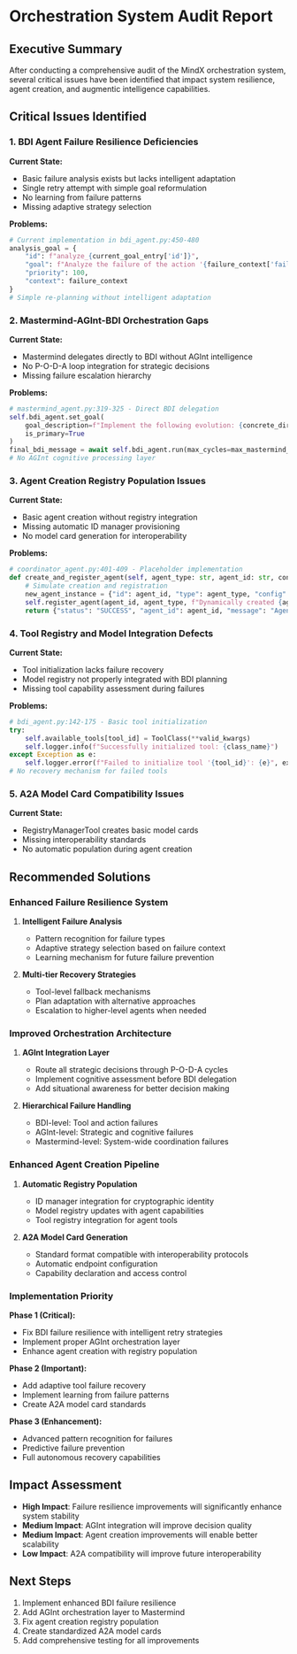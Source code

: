 # Orchestration System Audit Report

## Executive Summary

After conducting a comprehensive audit of the MindX orchestration system, several critical issues have been identified that impact system resilience, agent creation, and augmentic intelligence capabilities.

## Critical Issues Identified

### 1. BDI Agent Failure Resilience Deficiencies

**Current State:**
- Basic failure analysis exists but lacks intelligent adaptation
- Single retry attempt with simple goal reformulation
- No learning from failure patterns
- Missing adaptive strategy selection

**Problems:**
```python
# Current implementation in bdi_agent.py:450-480
analysis_goal = {
    "id": f"analyze_{current_goal_entry['id']}",
    "goal": f"Analyze the failure of the action '{failure_context['failed_action'].get('type')}' and create a new plan to achieve the original goal: '{current_goal_entry['goal']}'",
    "priority": 100,
    "context": failure_context
}
# Simple re-planning without intelligent adaptation
```

### 2. Mastermind-AGInt-BDI Orchestration Gaps

**Current State:**
- Mastermind delegates directly to BDI without AGInt intelligence
- No P-O-D-A loop integration for strategic decisions
- Missing failure escalation hierarchy

**Problems:**
```python
# mastermind_agent.py:319-325 - Direct BDI delegation
self.bdi_agent.set_goal(
    goal_description=f"Implement the following evolution: {concrete_directive}",
    is_primary=True
)
final_bdi_message = await self.bdi_agent.run(max_cycles=max_mastermind_bdi_cycles)
# No AGInt cognitive processing layer
```

### 3. Agent Creation Registry Population Issues

**Current State:**
- Basic agent creation without registry integration
- Missing automatic ID manager provisioning
- No model card generation for interoperability

**Problems:**
```python
# coordinator_agent.py:401-409 - Placeholder implementation
def create_and_register_agent(self, agent_type: str, agent_id: str, config: Dict[str, Any]):
    # Simulate creation and registration
    new_agent_instance = {"id": agent_id, "type": agent_type, "config": config}
    self.register_agent(agent_id, agent_type, f"Dynamically created {agent_type}", new_agent_instance)
    return {"status": "SUCCESS", "agent_id": agent_id, "message": "Agent created and registered."}
```

### 4. Tool Registry and Model Integration Defects

**Current State:**
- Tool initialization lacks failure recovery
- Model registry not properly integrated with BDI planning
- Missing tool capability assessment during failures

**Problems:**
```python
# bdi_agent.py:142-175 - Basic tool initialization
try:
    self.available_tools[tool_id] = ToolClass(**valid_kwargs)
    self.logger.info(f"Successfully initialized tool: {class_name}")
except Exception as e:
    self.logger.error(f"Failed to initialize tool '{tool_id}': {e}", exc_info=True)
# No recovery mechanism for failed tools
```

### 5. A2A Model Card Compatibility Issues

**Current State:**
- RegistryManagerTool creates basic model cards
- Missing interoperability standards
- No automatic population during agent creation

## Recommended Solutions

### Enhanced Failure Resilience System

1. **Intelligent Failure Analysis**
   - Pattern recognition for failure types
   - Adaptive strategy selection based on failure context
   - Learning mechanism for future failure prevention

2. **Multi-tier Recovery Strategies**
   - Tool-level fallback mechanisms
   - Plan adaptation with alternative approaches
   - Escalation to higher-level agents when needed

### Improved Orchestration Architecture

1. **AGInt Integration Layer**
   - Route all strategic decisions through P-O-D-A cycles
   - Implement cognitive assessment before BDI delegation
   - Add situational awareness for better decision making

2. **Hierarchical Failure Handling**
   - BDI-level: Tool and action failures
   - AGInt-level: Strategic and cognitive failures  
   - Mastermind-level: System-wide coordination failures

### Enhanced Agent Creation Pipeline

1. **Automatic Registry Population**
   - ID manager integration for cryptographic identity
   - Model registry updates with agent capabilities
   - Tool registry integration for agent tools

2. **A2A Model Card Generation**
   - Standard format compatible with interoperability protocols
   - Automatic endpoint configuration
   - Capability declaration and access control

### Implementation Priority

**Phase 1 (Critical):**
- Fix BDI failure resilience with intelligent retry strategies
- Implement proper AGInt orchestration layer
- Enhance agent creation with registry population

**Phase 2 (Important):**
- Add adaptive tool failure recovery
- Implement learning from failure patterns
- Create A2A model card standards

**Phase 3 (Enhancement):**
- Advanced pattern recognition for failures
- Predictive failure prevention
- Full autonomous recovery capabilities

## Impact Assessment

- **High Impact**: Failure resilience improvements will significantly enhance system stability
- **Medium Impact**: AGInt integration will improve decision quality
- **Medium Impact**: Agent creation improvements will enable better scalability
- **Low Impact**: A2A compatibility will improve future interoperability

## Next Steps

1. Implement enhanced BDI failure resilience
2. Add AGInt orchestration layer to Mastermind
3. Fix agent creation registry population
4. Create standardized A2A model cards
5. Add comprehensive testing for all improvements 